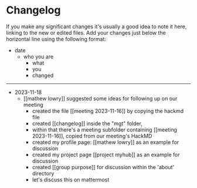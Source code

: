 # Changelog

If you make any significant changes it's usually a good idea to note it here, linking to the new or edited files. Add your changes just below the horizontal line using the following format:

* date
	* who you are
		* what
		* you
		* changed

---

* 2023-11-18
	* [[mathew lowry]] suggested some ideas for following up on our meeting
		* created the file [[meeting 2023-11-16]] by copying the hackmd file
		* created [[changelog]] inside the "mgt" folder, 
		* within that there's a meeting subfolder containing [[meeting 2023-11-16]], copied from our meeting's HackMD
		* created my profile page: [[mathew lowry]] as an example for discussion
		* created my project page  [[project myhub]] as an example for discussion
		* created [[group purpose]] for discussion within the 'about' directory
		* let's discuss this on mattermost 